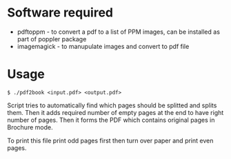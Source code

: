 # Software required

- pdftoppm - to convert a pdf to a list of PPM images, can be installed as part
of poppler package
- imagemagick - to manupulate images and convert to pdf file

# Usage

```
$ ./pdf2book <input.pdf> <output.pdf>
```

Script tries to automatically find which pages should be splitted and splits
them. Then it adds required number of empty pages at the end to have right
number of pages. Then it forms the PDF which contains original pages in
Brochure mode. 

To print this file print odd pages first then turn over paper and print even
pages.


